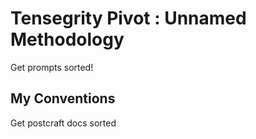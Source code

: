 # Tensegrity Pivot : Unnamed Methodology

Get prompts sorted!

## My Conventions

Get postcraft docs sorted
